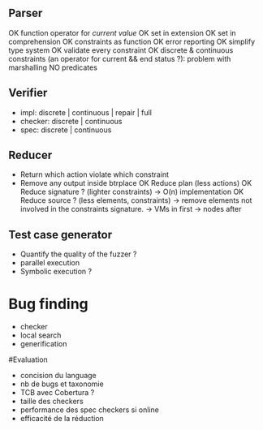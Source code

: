 ## Parser
OK function operator for *current value*
OK set in extension
OK set in comprehension
OK constraints as function
OK error reporting
OK simplify type system
OK validate every constraint
OK discrete & continuous constraints (an operator for current && end status ?): problem with marshalling
NO predicates

## Verifier ##
- impl: discrete | continuous | repair | full
- checker: discrete | continuous
- spec: discrete | continuous

## Reducer ##
- Return which action violate which constraint
- Remove any output inside btrplace
OK Reduce plan (less actions)
OK Reduce signature ? (lighter constraints)
   -> O(n) implementation
OK Reduce source ? (less elements, constraints)
  -> remove elements not involved in the constraints signature.
     -> VMs in first
     -> nodes after

## Test case generator
- Quantify the quality of the fuzzer ?
- parallel execution
- Symbolic execution ?

# Bug finding
- checker
- local search
- generification

#Evaluation
- concision du language
- nb de bugs et taxonomie
- TCB avec Cobertura ?
- taille des checkers
- performance des spec checkers si online
- efficacité de la réduction
